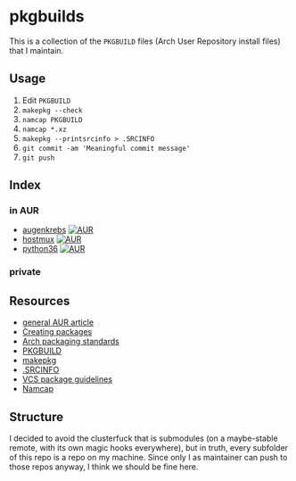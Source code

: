 # pkgbuilds

This is a collection of the `PKGBUILD` files (Arch User Repository install files) that I maintain.

## Usage

1. Edit `PKGBUILD`
2. `makepkg --check`
3. `namcap PKGBUILD`
4. `namcap *.xz`
5. `makepkg --printsrcinfo > .SRCINFO`
6. `git commit -am 'Meaningful commit message'`
7. `git push`


## Index

### in AUR

 - [augenkrebs](augenkrebs-git/)
   [![AUR](https://img.shields.io/aur/votes/augenkrebs-git.svg)](https://aur.archlinux.org/packages/augenkrebs-git)
 - [hostmux](hostmux-git/)
   [![AUR](https://img.shields.io/aur/votes/hostmux-git.svg)](https://aur.archlinux.org/packages/hostmux-git)
 - [python36](python36/)
   [![AUR](https://img.shields.io/aur/votes/python36.svg)](https://aur.archlinux.org/packages/python36)

### private


## Resources

 - [general AUR article](https://wiki.archlinux.org/index.php/Arch_User_Repository)
 - [Creating packages](https://wiki.archlinux.org/index.php/Creating_packages)
 - [Arch packaging standards](https://wiki.archlinux.org/index.php/Arch_packaging_standards)
 - [PKGBUILD](https://wiki.archlinux.org/index.php/PKGBUILD)
 - [makepkg](https://wiki.archlinux.org/index.php/Makepkg)
 - [.SRCINFO](https://wiki.archlinux.org/index.php/.SRCINFO)
 - [VCS package guidelines](https://wiki.archlinux.org/index.php/VCS_package_guidelines)
 - [Namcap](https://wiki.archlinux.org/index.php/Namcap)

## Structure

I decided to avoid the clusterfuck that is submodules (on a maybe-stable remote, with its own magic hooks everywhere),
but in truth, every subfolder of this repo is a repo on my machine. Since only I as maintainer can push to those repos
anyway, I think we should be fine here.

